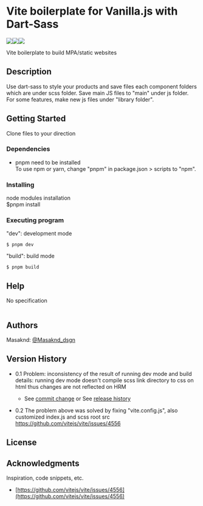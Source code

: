 # Vite boilerplate for Vanilla.js with Dart-Sass
<img src="https://img.shields.io/badge/-Javascript-000.svg?logo=javascript&style=flat-square"><img src="https://img.shields.io/badge/-Sass-fff.svg?logo=Sass&style=flat-square"><img src="https://img.shields.io/badge/-Html5-fff.svg?logo=html5&style=flat-square">

Vite boilerplate to build MPA/static websites

## Description

Use dart-sass to style your products and save files each component folders which are under scss folder.
Save main JS files to "main" under js folder. For some features, make new js files under "library folder".

## Getting Started

Clone files to your direction

### Dependencies

- pnpm need to be installed<br>
  To use npm or yarn, change "pnpm" in package.json > scripts to "npm".

### Installing

node modules installation <br>
$pnpm install

### Executing program

"dev": development mode
```
$ pnpm dev
```

"build": build mode
```
$ pnpm build
```

## Help

No specification

```

```

## Authors

Masaknd:
[@Masaknd_dsgn](https://twitter.com/Masaknd_dsgn)

## Version History

- 0.1
  Problem: inconsistency of the result of running dev mode and build
  details: running dev mode doesn't compile scss link directory to css on html thus changes are not reflected on HRM

  - See [commit change]() or See [release history]()

- 0.2
  The problem above was solved by fixing "vite.config.js", also customized index.js and scss root src
  https://github.com/vitejs/vite/issues/4556

## License

## Acknowledgments

Inspiration, code snippets, etc.

- [https://github.com/vitejs/vite/issues/4556](https://github.com/vitejs/vite/issues/4556)
